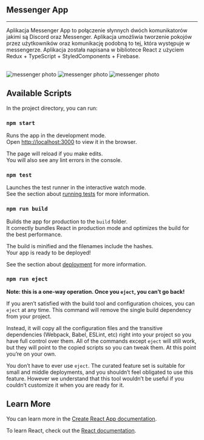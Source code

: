 <h2>Messenger App</h2>
<hr />
<p>Aplikacja Messenger App to połączenie słynnych dwóch komunikatorów jakimi są Discord oraz Messenger. Aplikacja umożliwia tworzenie pokojów przez użytkowników oraz komunikację podobną to tej, która występuje w messengerze. Aplikacja została napisana w bibliotece React z użyciem Redux + TypeScript + StyledComponents + Firebase.</p><br />

<img src="https://rafal-podraza.pl/img/projekty/messengerapp-1.png" alt="messenger photo" />
<img src="https://rafal-podraza.pl/img/projekty/messengerapp-2.png" alt="messenger photo" />
<img src="https://rafal-podraza.pl/img/projekty/messengerapp-3.png" alt="messenger photo" />

## Available Scripts

In the project directory, you can run:

### `npm start`

Runs the app in the development mode.<br>
Open [http://localhost:3000](http://localhost:3000) to view it in the browser.

The page will reload if you make edits.<br>
You will also see any lint errors in the console.

### `npm test`

Launches the test runner in the interactive watch mode.<br>
See the section about [running tests](https://facebook.github.io/create-react-app/docs/running-tests) for more information.

### `npm run build`

Builds the app for production to the `build` folder.<br>
It correctly bundles React in production mode and optimizes the build for the best performance.

The build is minified and the filenames include the hashes.<br>
Your app is ready to be deployed!

See the section about [deployment](https://facebook.github.io/create-react-app/docs/deployment) for more information.

### `npm run eject`

**Note: this is a one-way operation. Once you `eject`, you can’t go back!**

If you aren’t satisfied with the build tool and configuration choices, you can `eject` at any time. This command will remove the single build dependency from your project.

Instead, it will copy all the configuration files and the transitive dependencies (Webpack, Babel, ESLint, etc) right into your project so you have full control over them. All of the commands except `eject` will still work, but they will point to the copied scripts so you can tweak them. At this point you’re on your own.

You don’t have to ever use `eject`. The curated feature set is suitable for small and middle deployments, and you shouldn’t feel obligated to use this feature. However we understand that this tool wouldn’t be useful if you couldn’t customize it when you are ready for it.

## Learn More

You can learn more in the [Create React App documentation](https://facebook.github.io/create-react-app/docs/getting-started).

To learn React, check out the [React documentation](https://reactjs.org/).
